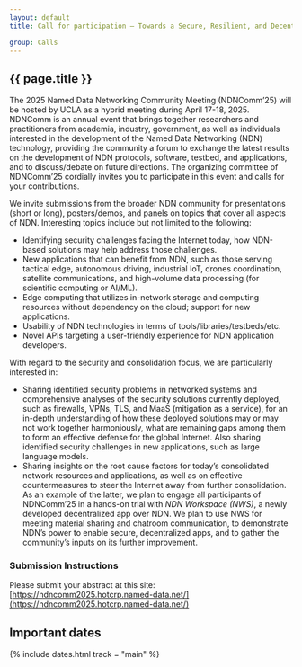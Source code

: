 ```yaml
---
layout: default
title: Call for participation — Towards a Secure, Resilient, and Decentralized Future Internet via Named Data Networking

group: Calls
---
```


## {{ page.title }}

The 2025 Named Data Networking Community Meeting (NDNComm’25) will be hosted by UCLA as a hybrid meeting during April 17-18, 2025\. NDNComm is an annual event that brings together researchers and practitioners from academia, industry, government, as well as individuals interested in the development of the Named Data Networking (NDN) technology, providing the community a forum to exchange the latest results on the development of NDN protocols, software, testbed, and applications, and to discuss/debate on future directions.  The organizing committee of NDNComm’25 cordially invites you to participate in this event and calls for your contributions. 

We invite submissions from the broader NDN community for presentations (short or long), posters/demos, and panels on topics that cover all aspects of NDN. Interesting topics include but not limited to the following:

* Identifying security challenges facing the Internet today, how NDN-based solutions may help address those challenges.  
* New applications that can benefit from NDN, such as those serving tactical edge, autonomous driving, industrial IoT, drones coordination, satellite communications, and high-volume data processing (for scientific computing or AI/ML).  
* Edge computing that utilizes in-network storage and computing resources without dependency on the cloud; support for new applications.  
* Usability of NDN technologies in terms of tools/libraries/testbeds/etc.  
* Novel APIs targeting a user-friendly experience for NDN application developers.

With regard to the security and consolidation focus, we are particularly interested in:

* Sharing identified security problems in networked systems and comprehensive analyses of the security solutions currently deployed, such as firewalls, VPNs, TLS, and MaaS (mitigation as a service), for an in-depth understanding of how these deployed solutions may or may not work together harmoniously, what are remaining gaps among them to form an effective defense for the global Internet. Also sharing identified security challenges in new applications, such as large language models.  
* Sharing insights on the root cause factors for today’s consolidated network resources and applications, as well as on effective countermeasures to steer the Internet away from further consolidation. As an example of the latter, we plan to engage all participants of NDNComm’25 in a hands-on trial with *NDN Workspace (NWS)*, a newly developed decentralized app over NDN.  We plan to use NWS for meeting material sharing and chatroom communication, to demonstrate NDN’s power to enable secure, decentralized apps, and to gather the community’s inputs on its further improvement.

### Submission Instructions

Please submit your abstract at this site: [https://ndncomm2025.hotcrp.named-data.net/](https://ndncomm2025.hotcrp.named-data.net/)

## Important dates

{% include dates.html track = "main" %}
